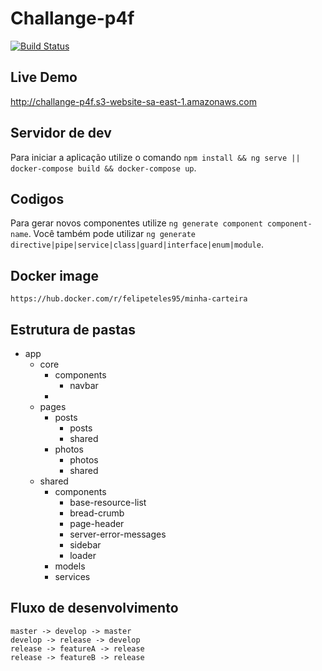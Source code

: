 # Challange-p4f
[![Build Status](https://travis-ci.org/joemccann/dillinger.svg?branch=master)](https://github.com/felipet66)
## Live Demo

http://challange-p4f.s3-website-sa-east-1.amazonaws.com

## Servidor de dev

Para iniciar a aplicação utilize o comando `npm install && ng serve || docker-compose build && docker-compose up`.

## Codigos

Para gerar novos componentes utilize `ng generate component component-name`. Você também pode utilizar `ng generate directive|pipe|service|class|guard|interface|enum|module`.

## Docker image

`https://hub.docker.com/r/felipeteles95/minha-carteira`

## Estrutura de pastas
- app
    - core
        - components
            - navbar
        - 
    - pages
        - posts
            - posts
            - shared
        - photos
            - photos
            - shared
    - shared
        - components
            - base-resource-list
            - bread-crumb
            - page-header
            - server-error-messages
            - sidebar
            - loader
        - models
        - services

## Fluxo de desenvolvimento
`master -> develop -> master` <br />
`develop -> release -> develop` <br />
`release -> featureA -> release` <br />
`release -> featureB -> release`

